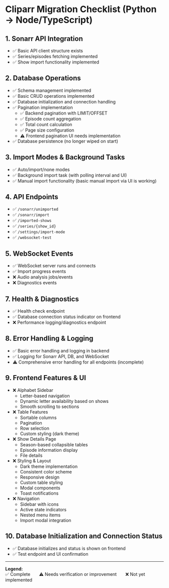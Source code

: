 # Cliparr Migration Checklist (Python → Node/TypeScript)

## 1. Sonarr API Integration
- ✅ Basic API client structure exists
- ✅ Series/episodes fetching implemented
- ✅ Show import functionality implemented

## 2. Database Operations
- ✅ Schema management implemented
- ✅ Basic CRUD operations implemented
- ✅ Database initialization and connection handling
- ✅ Pagination implementation
  - ✅ Backend pagination with LIMIT/OFFSET
  - ✅ Episode count aggregation
  - ✅ Total count calculation
  - ✅ Page size configuration
  - ⚠️ Frontend pagination UI needs implementation
- ✅ Database persistence (no longer wiped on start)

## 3. Import Modes & Background Tasks
- ✅ Auto/import/none modes
- ✅ Background import task (with polling interval and UI)
- ✅ Manual import functionality (basic manual import via UI is working)

## 4. API Endpoints
- ✅ `/sonarr/unimported`
- ✅ `/sonarr/import`
- ✅ `/imported-shows`
- ✅ `/series/{show_id}`
- ✅ `/settings/import-mode`
- ✅ `/websocket-test`

## 5. WebSocket Events
- ✅ WebSocket server runs and connects
- ✅ Import progress events
- ❌ Audio analysis jobs/events
- ❌ Diagnostics events


## 7. Health & Diagnostics
- ✅ Health check endpoint
- ✅ Database connection status indicator on frontend
- ❌ Performance logging/diagnostics endpoint

## 8. Error Handling & Logging
- ✅ Basic error handling and logging in backend
- ✅ Logging for Sonarr API, DB, and WebSocket
- ⚠️ Comprehensive error handling for all endpoints (incomplete)

## 9. Frontend Features & UI
- ❌ Alphabet Sidebar
  - Letter-based navigation
  - Dynamic letter availability based on shows
  - Smooth scrolling to sections
- ❌ Table Features
  - Sortable columns
  - Pagination
  - Row selection
  - Custom styling (dark theme)
- ❌ Show Details Page
  - Season-based collapsible tables
  - Episode information display
  - File details
- ❌ Styling & Layout
  - Dark theme implementation
  - Consistent color scheme
  - Responsive design
  - Custom table styling
  - Modal components
  - Toast notifications
- ❌ Navigation
  - Sidebar with icons
  - Active state indicators
  - Nested menu items
  - Import modal integration

## 10. Database Initialization and Connection Status
- ✅ Database initializes and status is shown on frontend
- ✅ Test endpoint and UI confirmation

---

**Legend:**  
✅ Complete  ⚠️ Needs verification or improvement  ❌ Not yet implemented
